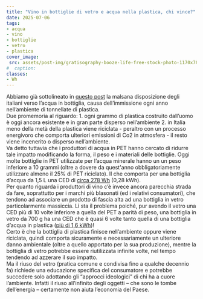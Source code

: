 ```yaml
---
title: "Vino in bottiglie di vetro e acqua nella plastica, chi vince?"
date: 2025-07-06
tags:
- acqua
- vino
- bottiglie
- vetro
- plastica
cover_image:
 src: assets/post-img/gratisography-booze-life-free-stock-photo-1170x780_vgutgj
#  caption: 
classes:
- Wh
---
```


Abbiamo già sottolineato in [questo post](/articles/un-bicchier-dacqua-1000-volte-piu-costoso/) la malsana disposizione degli italiani verso l’acqua in bottiglia, causa dell’immissione ogni anno nell’ambiente di tonnellate di plastica.  
Due promemoria al riguardo: 1\. ogni grammo di plastica costruito dall’uomo è oggi ancora esistente e in gran parte disperso nell’ambiente 2\. in Italia meno della metà della plastica viene riciclata \- peraltro con un processo energivoro che comporta ulteriori emissioni di Co2 in atmosfera \- il resto viene incenerito o disperso nell’ambiente.  
Va detto tuttavia che i produttori di acqua in PET hanno cercato di ridurre tale impatto modificando la forma, il peso e i materiali delle bottiglie. Oggi molte bottiglie in PET utilizzate per l’acqua minerale hanno un un peso inferiore a 10 grammi (oltre a dovere da quest'anno obbligatoriamente utilizzare almeno il 25% di PET riciclato). Il che comporta per una bottiglia d’acqua da 1,5 L una CED di [circa 278 Wh](https://pacinst.org/wp-content/uploads/2009/02/Gleick_2009_Environ._Res._Lett._4_014009.pdf) (0,28 kWh).    
Per quanto riguarda i produttori di vino c’è invece ancora parecchia strada da fare, soprattutto per i marchi più blasonati (ed i relativi consumatori), che tendono ad associare un prodotto di fascia alta ad una bottiglia in vetro particolarmente massiccia. Lì sta il problema poiché, pur avendo il vetro una CED più di 10 volte inferiore a quella del PET a parità di peso, una bottiglia in vetro da 700 g ha una CED che è quasi 6 volte tanto quella di una bottiglia d’acqua in plastica ([più di 1,6 kWh](https://www.sciencedirect.com/science/article/pii/S2590174524001983))\!  
Certo è che la bottiglia di plastica finisce nell’ambiente oppure viene riciclata, quindi comporta sicuramente e necessariamente un ulteriore danno ambientale (oltre a quello apportato per la sua produzione), mentre la bottiglia di vetro potrebbe essere riutilizzata infinite volte, nel tempo tendendo ad azzerare il suo impatto.    
Ma il riuso del vetro (pratica comune e condivisa fino a qualche decennio fa) richiede una educazione specifica del consumatore e potrebbe succedere solo adottando gli “approcci ideologici” di chi ha a cuore l’ambiente. Infatti il riuso all’infinito degli oggetti – che sono le tombe dell’energia – certamente non aiuta l’economia del Paese.
    